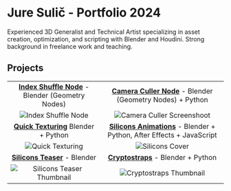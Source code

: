 # Jure Sulič - Portfolio 2024

Experienced 3D Generalist and Technical Artist specializing in asset creation, optimization, and scripting with Blender and Houdini. Strong background in freelance work and teaching.

## Projects

| | |
| :---: | :---: |
| [**Index Shuffle Node**](https://github.com/you-re/portfolio-2024/tree/main/Index%20Shuffle%20Node) - Blender (Geometry Nodes) | [**Camera Culler Node**](https://github.com/you-re/portfolio-2024/tree/main/Camera%20Culler) - Blender (Geometry Nodes) + Python |
| ![Index Shuffle Node](https://github.com/user-attachments/assets/dab5a07b-6c5f-4149-aa2f-3e8a54890bbb) | ![Camera Culler Screenshoot](https://github.com/user-attachments/assets/f1e4e158-75eb-4042-a227-7ae47edf0fea) |
| [**Quick Texturing**](https://github.com/you-re/portfolio-2024/tree/main/CFPS%20-%20Quick%20Texturing) Blender + Python | [**Silicons Animations**](https://github.com/you-re/portfolio-2024/tree/main/Silicons%20Animations) - Blender + Python, After Effects + JavaScript |
| ![Quick Texturing](https://github.com/user-attachments/assets/01ffc999-1b0c-4c84-b364-c3168aee1dd3) | ![Silicons Cover](https://github.com/user-attachments/assets/bdcaa9c8-269a-4a7a-ba56-276fcac36bb9) |
| [**Silicons Teaser**](https://github.com/you-re/portfolio-2024/tree/main/Silicons%Teaser) - Blender | [**Cryptostraps**](https://github.com/you-re/portfolio-2024/tree/main/Cryptostraps) - Blender + Python |
| ![Silicons Teaser Thumbnail](https://github.com/user-attachments/assets/fdb70892-35da-4fe2-945d-40a9fc0042b5) | ![Cryptostraps Thumbnail](https://github.com/user-attachments/assets/be784d67-b1ab-4671-b0e2-2d32576d0ccb) |

